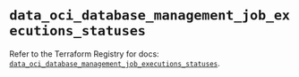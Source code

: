 # `data_oci_database_management_job_executions_statuses`

Refer to the Terraform Registry for docs: [`data_oci_database_management_job_executions_statuses`](https://registry.terraform.io/providers/oracle/oci/7.19.0/docs/data-sources/database_management_job_executions_statuses).
